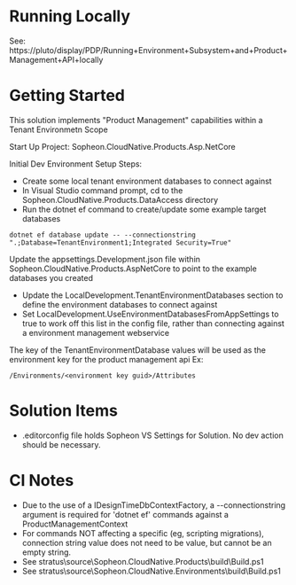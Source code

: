 # Running Locally

See: https://pluto/display/PDP/Running+Environment+Subsystem+and+Product+Management+API+locally

# Getting Started

This solution implements "Product Management" capabilities within a Tenant Environmetn Scope

Start Up Project: Sopheon.CloudNative.Products.Asp.NetCore

Initial Dev Environment Setup Steps: 
- Create some local tenant environment databases to connect against
- In Visual Studio command prompt, cd to the Sopheon.CloudNative.Products.DataAccess directory
- Run the dotnet ef command to create/update some example target databases

```
dotnet ef database update -- --connectionstring ".;Database=TenantEnvironment1;Integrated Security=True"
```

Update the appsettings.Development.json file within Sopheon.CloudNative.Products.AspNetCore to point to the example databases you created
- Update the LocalDevelopment.TenantEnvironmentDatabases section to define the environment databases to connect against
- Set LocalDevelopment.UseEnvironmentDatabasesFromAppSettings to true to work off this list in the config file, rather than connecting against a environment management webservice

The key of the TenantEnvironmentDatabase values will be used as the environment key for the product management api
Ex: 
```
/Environments/<environment key guid>/Attributes
```

# Solution Items

- .editorconfig file holds Sopheon VS Settings for Solution.  No dev action should be necessary.

# CI Notes
- Due to the use of a IDesignTimeDbContextFactory, a --connectionstring argument is required for 'dotnet ef' commands against a ProductManagementContext
- For commands NOT affecting a specific (eg, scripting migrations), connection string value does not need to be value, but cannot be an empty string.
- See stratus\source\Sopheon.CloudNative.Products\build\Build.ps1
- See stratus\source\Sopheon.CloudNative.Environments\build\Build.ps1